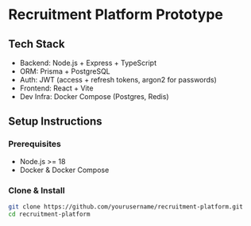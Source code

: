 # Recruitment Platform Prototype

## Tech Stack
- Backend: Node.js + Express + TypeScript
- ORM: Prisma + PostgreSQL
- Auth: JWT (access + refresh tokens, argon2 for passwords)
- Frontend: React + Vite
- Dev Infra: Docker Compose (Postgres, Redis)

## Setup Instructions

### Prerequisites
- Node.js >= 18
- Docker & Docker Compose

### Clone & Install
```bash
git clone https://github.com/yourusername/recruitment-platform.git
cd recruitment-platform

